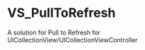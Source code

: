 VS_PullToRefresh
================

A solution for Pull to Refresh for UICollectionView/UICollectionViewController

